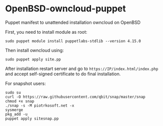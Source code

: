 # OpenBSD-owncloud-puppet
Puppet manifest to unattended installation owncloud on OpenBSD

First, you need to install module as root: 
```
sudo puppet module install puppetlabs-stdlib --version 4.15.0
```
Then install owncloud using:
```
sudo puppet apply site.pp
```
After installation restart server and go to `https://IP/index.html/index.php` and accept self-signed certificate to do final installation.

For snapshot users:
```
sudo su
curl -O https://raw.githubusercontent.com/qbit/snap/master/snap
chmod +x snap
./snap -s -M piotrkosoft.net -x
sysmerge
pkg_add -u
puppet apply sitesnap.pp
```

